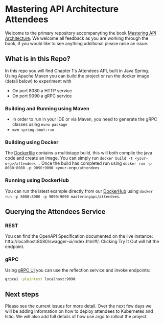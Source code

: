 # Mastering API Architecture Attendees 

Welcome to the primary repository accompanyting the book [Mastering API Architecture](https://www.oreilly.com/library/view/mastering-api-architecture/9781492090625/).
We welcome all feedback as you are working through the book, if you would like to see anything additional please raise an issue.

## What is in this Repo?

In this repo you will find Chapter 1's Attendees API, built in Java Spring.
Using Apache Maven you can build the project or run the docker image (detail below) to experiment with

* On port 8080 a HTTP service
* On port 9090 a gRPC service

### Building and Running using Maven

* In order to run in your IDE or via Maven, you need to generate the gRPC classes using `mvnw package`
* `mvn spring-boot:run`

### Building using Docker

The [Dockerfile](/Dockerfile) contains a multistage build, this will both compile the java code and create an image.
You can simply run `docker build -t <your-org>/attendees .`
Once the build has completed run using `docker run -p 8080:8080 -p 9090:9090 <your-org>/attendees`

### Running using DockerHub

You can run the latest example directly from our [DockerHub](https://hub.docker.com/r/masteringapi/attendees) using `docker run -p 8080:8080 -p 9090:9090 masteringapi/attendees`.

## Querying the Attendees Service

### REST

You can find the OpenAPI Specification documented on the live instance: http://localhost:8080/swagger-ui/index.html#/.
Clicking Try It Out will hit the endpoint.

### gRPC

Using [gRPC UI](https://github.com/fullstorydev/grpcui) you can use the reflection service and invoke endpoints:

```bash
grpcui -plaintext localhost:9090
```

## Next steps

Please see the current issues for more detail. 
Over the next few days we will be adding information on how to deploy attendees to Kubernetes and Istio. 
We will also add full details of how use argo to rollout the project. 